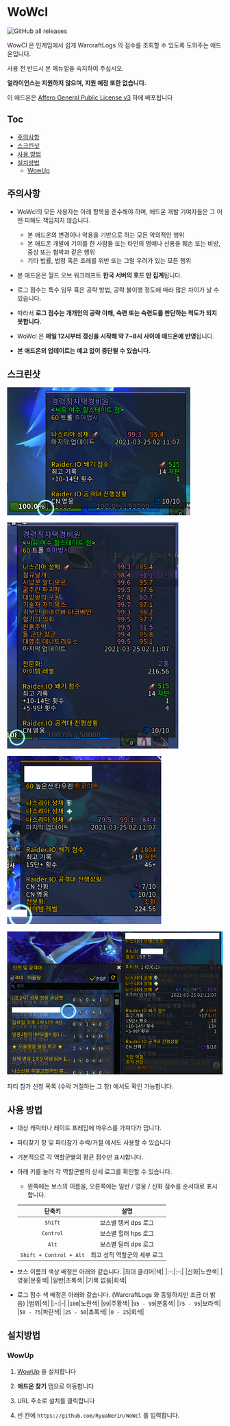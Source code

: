 # WoWcl

![GitHub all releases](https://img.shields.io/github/downloads/RyuaNerin/WoWcl/total?style=for-the-badge)

WowCl 은 인게임에서 쉽게 WarcraftLogs 의 점수를 조회할 수 있도록 도와주는 애드온입니다.

사용 전 반드시 본 메뉴얼을 숙지하여 주십시오.

**얼라이언스는 지원하지 않으며, 지원 예정 또한 없습니다.**

이 애드온은 [Affero General Public License v3](/LICENSE) 하에 배포됩니다

## Toc

- [주의사항](#주의사항)
- [스크린샷](#스크린샷)
- [사용 방법](#사용-방법)
- [설치방법](#설치방법)
    - [WowUp](#WowUp)

## 주의사항

- WoWcl의 모든 사용자는 아래 항목을 준수해야 하며, 애드온 개발 기여자들은 그 어떤 피해도 책임지지 않습니다.

    - 본 애드온의 변경이나 악용을 기반으로 하는 모든 악의적인 행위
    - 본 애드온 개발에 기여를 한 사람들 또는 타인의 명예나 신용을 훼손 또는 비방, 중상 또는 협박과 같은 행위
    - 기타 법률, 법령 혹은 조례를 위반 또는 그럴 우려가 있는 모든 행위

- 본 애드온은 월드 오브 워크래프트 **한국 서버의 호드 만 집계**됩니다.

- 로그 점수는 특수 임무 혹은 공략 방법, 공략 불이행 정도에 따라 많은 차이가 날 수 있습니다.

- 따라서 **로그 점수는 개개인의 공략 이해, 숙련 또는 숙련도를 판단하는 척도가 되지 못합니다.**

- WoWcl 은 **매일 12시부터 갱신을 시작해 약 7~8시 사이에 애드온에 반영**됩니다.

- **본 애드온의 업데이트는 예고 없이 중단될 수 있습니다.**

## 스크린샷

![screenshot](README/ss_me_min.png)

![screenshot](README/ss_me_detail.png)

![screenshot](README/ss_field_simple.png)

![screenshot](README/ss_gf_list.png)

파티 참가 신청 목록 (수락 거절하는 그 창) 에서도 확인 가능합니다.

## 사용 방법

- 대상 캐릭터나 레이드 프레임에 마우스를 가져다가 댑니다.

- 파티찾기 창 및 파티참가 수락/거절 에서도 사용할 수 있습니다

- 기본적으로 각 역할군별의 평균 점수만 표시합니다.

- 아래 키를 눌러 각 역할군별의 상세 로그를 확인할 수 있습니다.
    - 왼쪽에는 보스의 이름을, 오른쪽에는 일반 / 영웅 / 신화 점수를 순서대로 표시합니다.

    |단축키|설명|
    |:-:|:-:|
    |`Shift`|보스별 탱커 dps 로그|
    |`Control`|보스별 힐러 hps 로그|
    |`Alt`|보스별 딜러 dps 로그|
    |`Shift + Control + Alt`|최고 성적 역할군의 세부 로그|

- 보스 이름의 색상 배정은 아래와 같습니다.
    |최대 클리어|색|
    |:-:|:-:|
    |신화|노란색|
    |영웅|분홍색|
    |일반|초록색|
    |기록 없음|회색|

- 로그 점수 색 배정은 아래와 같습니다. (WarcraftLogs 와 동일하지만 조금 더 밝음)
    |범위|색|
    |:-:|-|
    |`100`|노란색|
    |`99`|주황색|
    |`95 - 99`|분홍색|
    |`75 - 95`|보라색|
    |`50 - 75`|파란색|
    |`25 - 50`|초록색|
    |`0 - 25`|회색|

## 설치방법

### WowUp

1. [WowUp](//wowup.io) 을 설치합니다

2. **애드온 찾기** 탭으로 이동합니다

3. URL 주소로 설치를 클릭합니다

4. 빈 칸에 `https://github.com/RyuaNerin/WoWcl` 를 입력합니다.
